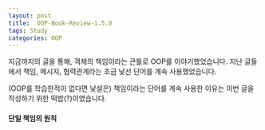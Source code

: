```yaml
---
layout: post
title:  OOP-Book-Review-1.5.0
tags: Study 
categories: OOP  
---   
```


지금까지의 글을 통해, 객체의 책임이라는 큰틀로 OOP를 이야기했었습니다. 지난 글들에서 책임, 메시지, 협력관계라는 조금 낯선 단어를 계속 사용했었습니다. 

(OOP를 학습한적이 없다면 낯설은) 책임이라는 단어를 계속 사용한 이유는 이번 글을 작성하기 위한 떡밥(?)이였습니다.   


#### 단일 책임의 원칙 
